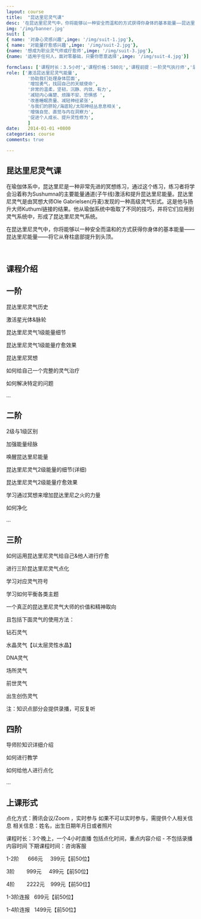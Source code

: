 ```yaml
---
layout: course
title:  "昆达里尼灵气课"
desc: '在昆达里尼灵气中，你将能够以一种安全而温和的方式获得你身体的基本能量——昆达里尼能量——将它从脊柱底部提升到头顶。'
img: '/img/banner.jpg'
suit: [
{ name: '对身心灵感兴趣',imge: '/img/suit-1.jpg'},
{ name: '对能量疗愈感兴趣',imge: '/img/suit-2.jpg'},
{name: '想成为职业灵气师或疗愈师',imge: '/img/suit-3.jpg'},
{name: '适用于任何人，面对零基础，只要你愿意选择',imge: '/img/suit-4.jpg'}]

formclass: ['课程时长：3.5小时','课程价格：580元','课程前提：一阶灵气执行师','录播课程，随时报名']
role: ['激活昆达里尼灵气能量',
        '协助我们处理身体层面',
        '增加勇气，找回自己的天赋使命',
        '非常的温柔，坚韧，沉静、内敛、有力',
        '减轻内心痛楚、烦躁不安、恐惧感 ',
        '改善睡眠质量、减轻神经紧张',
        '与我们的脐轮/海底轮/太阳神经丛息息相关',
        '增强自觉、直觉与内在洞察力',
        '促进个人成长、提升灵性修为',
        ]
date:   2014-01-01 +0800
categories: course
comments: true

---
```

<h2>昆达里尼灵气课</h2>

在瑜伽体系中，昆达里尼是一种非常先进的冥想练习，通过这个练习，练习者将学会沿着称为Sushumna的主要能量通道(子午线)激活和提升昆达里尼能量。昆达里尼灵气是由冥想大师Ole Gabrielsen(丹麦)发现的一种高级灵气形式。这是他与扬升大师Kuthumi链接的结果。他从瑜伽系统中吸取了不同的技巧，并将它们应用到灵气系统中，形成了昆达里尼灵气系统。

在昆达里尼灵气中，你将能够以一种安全而温和的方式获得你身体的基本能量——昆达里尼能量——将它从脊柱底部提升到头顶。


   
   
   
       
   

<h2>课程介绍</h2>

<h2>一阶</h2>

昆达里尼灵气历史

激活星光体&脉轮

昆达里尼灵气1级能量细节

昆达里尼灵气1级能量疗愈效果

昆达里尼冥想

如何给自己一个完整的灵气治疗

如何解决特定的问题

...



<h2>二阶</h2>

2级与1级区别

加强能量经脉

唤醒昆达里尼能量

昆达里尼灵气2级能量的细节(详细)

昆达里尼灵气2级能量疗愈效果

学习通过冥想来增加昆达里尼之火的力量

如何净化

...



<h2>三阶</h2>

如何运用昆达里尼灵气给自己&他人进行疗愈

进行三阶昆达里尼灵气点化

学习对应灵气符号

学习如何平衡各类主题

一个真正的昆达里尼灵气大师的价值和精神取向

且包括下面灵气的使用方法：

钻石灵气

水晶灵气【以太层灵性水晶】

DNA灵气

场所灵气

前世灵气

出生创伤灵气


注：知识点部分会提供录播，可反复听



<h2>四阶</h2>

导师阶知识详细介绍

如何进行教学

如何给他人进行点化

...




<h2>上课形式</h2>

点化方式：腾讯会议/Zoom ，实时参与
如果不可以实时参与，需提供个人相关信息
相关信息：姓名，出生日期年月日或者照片       

课程时长：3个晚上，一个4小时直播 包括点化时间，重点内容介绍 - 不包括录播内容时间
下期课程时间：咨询客服


1-2阶      666元     399元【前50位】

3阶        999元     499元【前50位】

4阶        2222元    999元【前50位】


1-3阶连报   699元【前50位】

1-4阶连报   1499元【前50位】